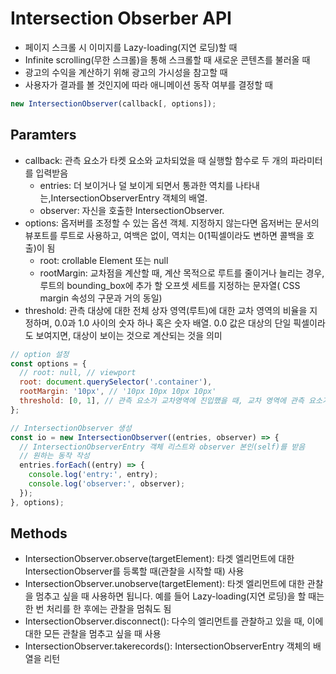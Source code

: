 # Intersection Obserber API

- 페이지 스크롤 시 이미지를 Lazy-loading(지연 로딩)할 때
- Infinite scrolling(무한 스크롤)을 통해 스크롤할 때 새로운 콘텐츠를 불러올 때
- 광고의 수익을 계산하기 위해 광고의 가시성을 참고할 때
- 사용자가 결과를 볼 것인지에 따라 애니메이션 동작 여부를 결정할 때

```js
new IntersectionObserver(callback[, options]);
```

## Paramters
- callback: 관측 요소가 타켓 요소와 교차되었을 때 실행할 함수로 두 개의 파라미터를 입력받음
  - entries: 더 보이거나 덜 보이게 되면서 통과한 역치를 나타내는,IntersectionObserverEntry 객체의 배열.
  - observer: 자신을 호출한 IntersectionObserver.
- options: 옵저버를 조정할 수 있는 옵션 객체. 지정하지 않는다면 옵저버는 문서의 뷰포트를 루트로 사용하고, 여백은 없이, 역치는 0(1픽셀이라도 변하면 콜백을 호출)이 됨
  - root: crollable Element 또는 null
  - rootMargin: 교차점을 계산할 때, 계산 목적으로 루트를 줄이거나 늘리는 경우, 루트의 bounding_box에 추가 할 오프셋 세트를 지정하는 문자열( CSS margin 속성의 구문과 거의 동일)
- threshold: 관측 대상에 대한 전체 상자 영역(루트)에 대한 교차 영역의 비율을 지정하며, 0.0과 1.0 사이의 숫자 하나 혹은 숫자 배열. 0.0 값은 대상의 단일 픽셀이라도 보여지면, 대상이 보이는 것으로 계산되는 것을 의미

```js
// option 설정
const options = {
  // root: null, // viewport
  root: document.querySelector('.container'),
  rootMargin: '10px', // '10px 10px 10px 10px'
  threshold: [0, 1], // 관측 요소가 교차영역에 진입했을 때, 교차 영역에 관측 요소가 100% 있을 때 observer가 반응.
};

// IntersectionObserver 생성
const io = new IntersectionObserver((entries, observer) => {
  // IntersectionObserverEntry 객체 리스트와 observer 본인(self)를 받음
  // 원하는 동작 작성
  entries.forEach((entry) => {
    console.log('entry:', entry);
    console.log('observer:', observer);
  });
}, options);
```

## Methods
- IntersectionObserver.observe(targetElement): 타겟 엘리먼트에 대한 IntersectionObserver를 등록할 때(관찰을 시작할 때) 사용
- IntersectionObserver.unobserve(targetElement): 타겟 엘리먼트에 대한 관찰을 멈추고 싶을 때 사용하면 됩니다. 예를 들어 Lazy-loading(지연 로딩)을 할 때는 한 번 처리를 한 후에는 관찰을 멈춰도 됨
- IntersectionObserver.disconnect(): 다수의 엘리먼트를 관찰하고 있을 때, 이에 대한 모든 관찰을 멈추고 싶을 때 사용
- IntersectionObserver.takerecords(): IntersectionObserverEntry 객체의 배열을 리턴
